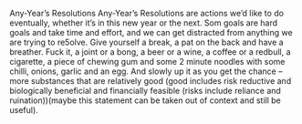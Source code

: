 Any-Year’s Resolutions
Any-Year’s Resolutions are actions we’d like to do eventually, whether it’s in this new year or the next. Som goals are hard goals and take time and effort, and we can get distracted from anything we are trying to re5olve. Give yourself a break, a pat on the back and have a breather. Fuck it, a joint or a bong, a beer or a wine, a coffee or a redbull, a cigarette, a piece of chewing gum and some 2 minute noodles with some chilli, onions, garlic and an egg. And slowly up it as you get the chance – more substances that are relatively good (good includes risk reductive and biologically beneficial and financially feasible (risks include reliance and ruination))(maybe this statement can be taken out of context and still be useful).